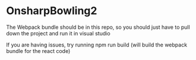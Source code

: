 # OnsharpBowling2

The Webpack bundle should be in this repo, so you should just have to pull down the project and run it in visual studio

If you are having issues, try running npm run build (will build the webpack bundle for the react code)
